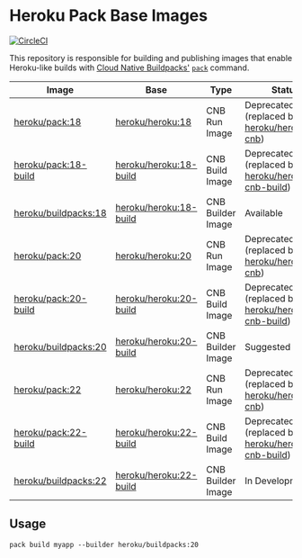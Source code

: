 # Heroku Pack Base Images

[![CircleCI](https://circleci.com/gh/heroku/pack-images.svg?style=svg)](https://circleci.com/gh/heroku/pack-images)

This repository is responsible for building and publishing images that enable
Heroku-like builds with [Cloud Native Buildpacks'](https://buildpacks.io)
[`pack`](https://github.com/buildpacks/pack) command.

| Image                                   | Base                                   | Type              | Status                                                                 |
|-----------------------------------------|----------------------------------------|-------------------|------------------------------------------------------------------------|
| [heroku/pack:18][pack-tags]             | [heroku/heroku:18][stack-images]       | CNB Run Image     | Deprecated (replaced by [heroku/heroku:18-cnb][heroku-tags])           |
| [heroku/pack:18-build][pack-tags]       | [heroku/heroku:18-build][stack-images] | CNB Build Image   | Deprecated (replaced by [heroku/heroku:18-cnb-build][heroku-tags])     |
| [heroku/buildpacks:18][buildpacks-tags] | [heroku/heroku:18-build][stack-images] | CNB Builder Image | Available                                                              |
| [heroku/pack:20][pack-tags]             | [heroku/heroku:20][stack-images]       | CNB Run Image     | Deprecated (replaced by [heroku/heroku:20-cnb][heroku-tags])           |
| [heroku/pack:20-build][pack-tags]       | [heroku/heroku:20-build][stack-images] | CNB Build Image   | Deprecated (replaced by [heroku/heroku:20-cnb-build][heroku-tags])     |
| [heroku/buildpacks:20][buildpacks-tags] | [heroku/heroku:20-build][stack-images] | CNB Builder Image | Suggested                                                              |
| [heroku/pack:22][pack-tags]             | [heroku/heroku:22][stack-images]       | CNB Run Image     | Deprecated (replaced by [heroku/heroku:22-cnb][heroku-tags])           |
| [heroku/pack:22-build][pack-tags]       | [heroku/heroku:22-build][stack-images] | CNB Build Image   | Deprecated (replaced by [heroku/heroku:22-cnb-build][heroku-tags])           |
| [heroku/buildpacks:22][buildpacks-tags] | [heroku/heroku:22-build][stack-images] | CNB Builder Image | In Development                                                         |

## Usage

`pack build myapp --builder heroku/buildpacks:20`

[buildpacks-tags]: https://hub.docker.com/r/heroku/buildpacks/tags
[heroku-tags]: https://hub.docker.com/r/heroku/heroku/tags
[pack-tags]: https://hub.docker.com/r/heroku/pack/tags
[stack-images]: https://github.com/heroku/stack-images
